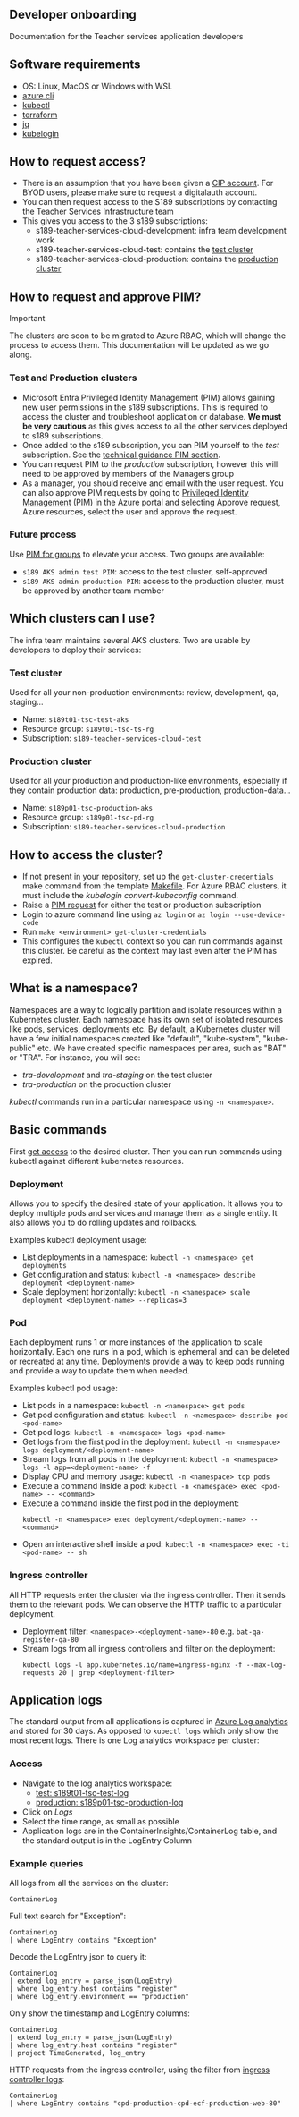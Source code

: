 ## Developer onboarding

Documentation for the Teacher services application developers

## Software requirements
- OS: Linux, MacOS or Windows with WSL
- [azure cli](https://technical-guidance.education.gov.uk/infrastructure/dev-tools/#azure-cli)
- [kubectl](https://kubernetes.io/docs/reference/kubectl/)
- [terraform](https://technical-guidance.education.gov.uk/infrastructure/dev-tools/#installation)
- [jq](https://stedolan.github.io/jq/)
- [kubelogin](https://azure.github.io/kubelogin/install.html)

## How to request access?
- There is an assumption that you have been given a [CIP account](https://technical-guidance.education.gov.uk/infrastructure/hosting/azure-cip/#onboarding-users). For BYOD users, please make sure to request a digitalauth account.
- You can then request access to the S189 subscriptions by contacting the Teacher Services Infrastructure team
- This gives you access to the 3 s189 subscriptions:
   - s189-teacher-services-cloud-development: infra team development work
   - s189-teacher-services-cloud-test: contains the [test cluster](#test-cluster)
   - s189-teacher-services-cloud-production: contains the [production cluster](#production-cluster)

## How to request and approve PIM?

> [!IMPORTANT]
> The clusters are soon to be migrated to Azure RBAC, which will change the process to access them. This documentation will be updated as we go along.

### Test and Production clusters
- Microsoft Entra Privileged Identity Management (PIM) allows gaining new user permissions in the s189 subscriptions. This is required to access the cluster and troubleshoot application or database. **We must be very cautious** as this gives access to all the other services deployed to s189 subscriptions.
- Once added to the s189 subscription, you can PIM yourself to the *test* subscription. See the [technical guidance PIM section](https://technical-guidance.education.gov.uk/infrastructure/hosting/azure-cip/#privileged-identity-management-pim-requests).
- You can request PIM to the *production* subscription, however this will need to be approved by members of the Managers group
- As a manager, you should receive and email with the user request. You can also approve PIM requests by going to [Privileged Identity Management](https://portal.azure.com/?feature.msaljs=true#view/Microsoft_Azure_PIMCommon/CommonMenuBlade/~/quickStart) (PIM) in the Azure portal and selecting Approve request, Azure resources, select the user and approve the request.

### Future process
Use [PIM for groups](https://learn.microsoft.com/en-us/entra/id-governance/privileged-identity-management/groups-activate-roles) to elevate your access. Two groups are available:
- `s189 AKS admin test PIM`: access to the test cluster, self-approved
- `s189 AKS admin production PIM`: access to the production cluster, must be approved by another team member

## Which clusters can I use?
The infra team maintains several AKS clusters. Two are usable by developers to deploy their services:

### Test cluster
Used for all your non-production environments: review, development, qa, staging...
- Name: `s189t01-tsc-test-aks`
- Resource group: `s189t01-tsc-ts-rg`
- Subscription: `s189-teacher-services-cloud-test`

### Production cluster
Used for all your production and production-like environments, especially if they contain production data: production, pre-production, production-data...
- Name: `s189p01-tsc-production-aks`
- Resource group: `s189p01-tsc-pd-rg`
- Subscription: `s189-teacher-services-cloud-production`

## How to access the cluster?
- If not present in your repository, set up the `get-cluster-credentials` make command from the template [Makefile](https://github.com/DFE-Digital/teacher-services-cloud/blob/main/templates/new_service/Makefile). For Azure RBAC clusters, it must include the *kubelogin convert-kubeconfig* command.
- Raise a [PIM request](#how-to-request-and-approve-pim) for either the test or production subscription
- Login to azure command line using `az login` or `az login --use-device-code`
- Run `make <environment> get-cluster-credentials`
- This configures the `kubectl` context so you can run commands against this cluster. Be careful as the context may last even after the PIM has expired.

## What is a namespace?
Namespaces are a way to logically partition and isolate resources within a Kubernetes cluster. Each namespace has its own set of isolated resources like pods, services, deployments etc.
By default, a Kubernetes cluster will have a few initial namespaces created like "default", "kube-system", "kube-public" etc. We have created specific namespaces per area, such as "BAT" or "TRA".
For instance, you will see:

- *tra-development* and *tra-staging* on the test cluster
- *tra-production* on the production cluster

*kubectl* commands run in a particular namespace using `-n <namespace>`.

## Basic commands
First [get access](#how-to-access-the-cluster) to the desired cluster. Then you can run commands using kubectl against different kubernetes resources.

### Deployment
Allows you to specify the desired state of your application. It allows you to deploy multiple pods and services and manage them as a single entity. It also allows you to do rolling updates and rollbacks.

Examples kubectl deployment usage:
- List deployments in a namespace: `kubectl -n <namespace> get deployments`
- Get configuration and status: `kubectl -n <namespace> describe deployment <deployment-name>`
- Scale deployment horizontally: `kubectl -n <namespace> scale deployment <deployment-name> --replicas=3`

### Pod
Each deployment runs 1 or more instances of the application to scale horizontally. Each one runs in a pod, which is ephemeral and can be deleted or recreated at any time. Deployments provide a way to keep pods running and provide a way to update them when needed.

Examples kubectl pod usage:
- List pods in a namespace: `kubectl -n <namespace> get pods`
- Get pod configuration and status: `kubectl -n <namespace> describe pod <pod-name>`
- Get pod logs: `kubectl -n <namespace> logs <pod-name>`
- Get logs from the first pod in the deployment: `kubectl -n <namespace> logs deployment/<deployment-name>`
- Stream logs from all pods in the deployment: `kubectl -n <namespace> logs -l app=<deployment-name> -f`
- Display CPU and memory usage: `kubectl -n <namespace> top pods`
- Execute a command inside a pod: `kubectl -n <namespace> exec <pod-name> -- <command>`
- Execute a command inside the first pod in the deployment:
   ```
   kubectl -n <namespace> exec deployment/<deployment-name> -- <command>
   ```
- Open an interactive shell inside a pod: `kubectl -n <namespace> exec -ti <pod-name> -- sh`

### Ingress controller
All HTTP requests enter the cluster via the ingress controller. Then it sends them to the relevant pods. We can observe the HTTP traffic to a particular deployment.

- Deployment filter: `<namespace>-<deployment-name>-80` e.g. `bat-qa-register-qa-80`
- Stream logs from all ingress controllers and filter on the deployment:
   ```
   kubectl logs -l app.kubernetes.io/name=ingress-nginx -f --max-log-requests 20 | grep <deployment-filter>
   ```

## Application logs
The standard output from all applications is captured in [Azure Log analytics](https://learn.microsoft.com/en-us/azure/azure-monitor/logs/log-analytics-overview) and stored for 30 days. As opposed to `kubectl logs` which only show the most recent logs. There is one Log analytics workspace per cluster:

### Access
- Navigate to the log analytics workspace:
   - [test: s189t01-tsc-test-log](https://portal.azure.com/?feature.msaljs=true#@platform.education.gov.uk/resource/subscriptions/20da9d12-7ee1-42bb-b969-3fe9112964a7/resourceGroups/s189t01-tsc-ts-rg/providers/Microsoft.OperationalInsights/workspaces/s189t01-tsc-test-log/Overview)
   - [production: s189p01-tsc-production-log](https://portal.azure.com/?feature.msaljs=true#@platform.education.gov.uk/resource/subscriptions/3c033a0c-7a1c-4653-93cb-0f2a9f57a391/resourceGroups/s189p01-tsc-pd-rg/providers/Microsoft.OperationalInsights/workspaces/s189p01-tsc-production-log/Overview)
- Click on *Logs*
- Select the time range, as small as possible
- Application logs are in the ContainerInsights/ContainerLog table, and the standard output is in the LogEntry Column

### Example queries

All logs from all the services on the cluster:
```
ContainerLog
```

Full text search for "Exception":
```
ContainerLog
| where LogEntry contains "Exception"
```

Decode the LogEntry json to query it:
```
ContainerLog
| extend log_entry = parse_json(LogEntry)
| where log_entry.host contains "register"
| where log_entry.environment == "production"
```

Only show the timestamp and LogEntry columns:
```
ContainerLog
| extend log_entry = parse_json(LogEntry)
| where log_entry.host contains "register"
| project TimeGenerated, log_entry
```

HTTP requests from the ingress controller, using the filter from [ingress controller logs](#ingress-controller):
```
ContainerLog
| where LogEntry contains "cpd-production-cpd-ecf-production-web-80"
```
